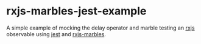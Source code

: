 # rxjs-marbles-jest-example

A simple example of mocking the delay operator and marble testing an [rxjs](https://github.com/ReactiveX/rxjs) observable using [jest](https://github.com/facebook/jest) and [rxjs-marbles](https://github.com/cartant/rxjs-marbles).
